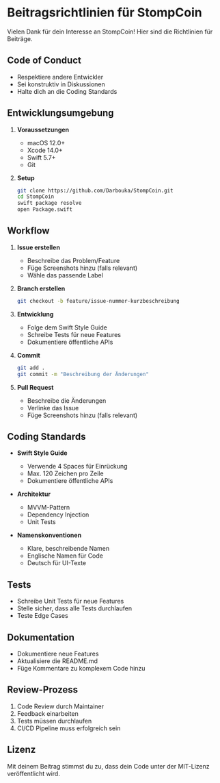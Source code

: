 # Beitragsrichtlinien für StompCoin

Vielen Dank für dein Interesse an StompCoin! Hier sind die Richtlinien für Beiträge.

## Code of Conduct

- Respektiere andere Entwickler
- Sei konstruktiv in Diskussionen
- Halte dich an die Coding Standards

## Entwicklungsumgebung

1. **Voraussetzungen**
   - macOS 12.0+
   - Xcode 14.0+
   - Swift 5.7+
   - Git

2. **Setup**
   ```bash
   git clone https://github.com/Darbouka/StompCoin.git
   cd StompCoin
   swift package resolve
   open Package.swift
   ```

## Workflow

1. **Issue erstellen**
   - Beschreibe das Problem/Feature
   - Füge Screenshots hinzu (falls relevant)
   - Wähle das passende Label

2. **Branch erstellen**
   ```bash
   git checkout -b feature/issue-nummer-kurzbeschreibung
   ```

3. **Entwicklung**
   - Folge dem Swift Style Guide
   - Schreibe Tests für neue Features
   - Dokumentiere öffentliche APIs

4. **Commit**
   ```bash
   git add .
   git commit -m "Beschreibung der Änderungen"
   ```

5. **Pull Request**
   - Beschreibe die Änderungen
   - Verlinke das Issue
   - Füge Screenshots hinzu (falls relevant)

## Coding Standards

- **Swift Style Guide**
  - Verwende 4 Spaces für Einrückung
  - Max. 120 Zeichen pro Zeile
  - Dokumentiere öffentliche APIs

- **Architektur**
  - MVVM-Pattern
  - Dependency Injection
  - Unit Tests

- **Namenskonventionen**
  - Klare, beschreibende Namen
  - Englische Namen für Code
  - Deutsch für UI-Texte

## Tests

- Schreibe Unit Tests für neue Features
- Stelle sicher, dass alle Tests durchlaufen
- Teste Edge Cases

## Dokumentation

- Dokumentiere neue Features
- Aktualisiere die README.md
- Füge Kommentare zu komplexem Code hinzu

## Review-Prozess

1. Code Review durch Maintainer
2. Feedback einarbeiten
3. Tests müssen durchlaufen
4. CI/CD Pipeline muss erfolgreich sein

## Lizenz

Mit deinem Beitrag stimmst du zu, dass dein Code unter der MIT-Lizenz veröffentlicht wird. 